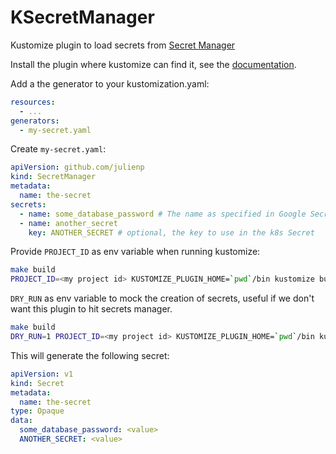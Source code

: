 # KSecretManager

Kustomize plugin to load secrets from [Secret Manager](https://cloud.google.com/secret-manager)

Install the plugin where kustomize can find it, see the [documentation](https://kubectl.docs.kubernetes.io/guides/extending_kustomize/#placement).

Add a the generator to your kustomization.yaml:

```yaml
resources:
  - ...
generators:
  - my-secret.yaml
```

Create `my-secret.yaml`:

```yaml
apiVersion: github.com/julienp
kind: SecretManager
metadata:
  name: the-secret
secrets:
  - name: some_database_password # The name as specified in Google Secrets manager
  - name: another_secret
    key: ANOTHER_SECRET # optional, the key to use in the k8s Secret
```

Provide `PROJECT_ID` as env variable when running kustomize:

```bash
make build
PROJECT_ID=<my project id> KUSTOMIZE_PLUGIN_HOME=`pwd`/bin kustomize build --enable_alpha_plugins ./example
```

`DRY_RUN` as env variable to mock the creation of secrets, useful if we don't want this plugin to hit secrets manager.

```bash
make build
DRY_RUN=1 PROJECT_ID=<my project id> KUSTOMIZE_PLUGIN_HOME=`pwd`/bin kustomize build --enable_alpha_plugins ./example
```


This will generate the following secret:

```yaml
apiVersion: v1
kind: Secret
metadata:
  name: the-secret
type: Opaque
data:
  some_database_password: <value>
  ANOTHER_SECRET: <value>
```

